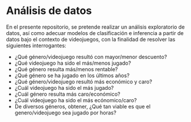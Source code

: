 # Análisis de datos

En el presente repositorio, se pretende realizar un análisis exploratorio de datos, así como adecuar modelos de clasificación e inferencia a partir de datos bajo el contexto de videojuegos, con la finalidad de resolver las siguientes interrogantes:

* ¿Qué género/videojuego resultó con mayor/menor descuento?
* ¿Qué videojuego ha sido el más/menos jugado?
* ¿Qué género resulta más/menos rentable?
* ¿Qué género se ha jugado en los últimos años?
* ¿Qué género/videojuego resultó más económico y caro?
* ¿Cuál videojuego ha sido el más jugado?
* ¿Cuál género resulta más caro/económico?
* ¿Cuál videojuego ha sido el más ecónomico/caro?
* De diversos géneros, obtener, ¿Qué tan viable es que el genero/videojuego sea jugado por horas?
